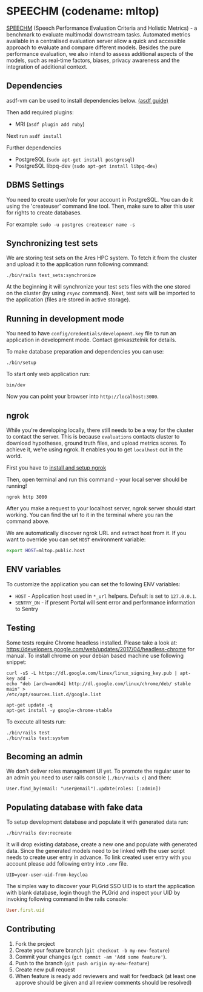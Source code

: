 # SPEECHM (codename: mltop)

[SPEECHM](https://speechm.cloud.cyfronet.pl)
(Speech Performance Evaluation Criteria and Holistic Metrics) - a
benchmark to evaluate multimodal downstream tasks. Automated metrics available
in a centralised evaluation server allow a quick and accessible approach to
evaluate and compare different models. Besides the pure performance evaluation,
we also intend to assess additional aspects of the models, such as real-time
factors, biases, privacy awareness and the integration of additional context.

## Dependencies

asdf-vm can be used to install dependencies below. [(asdf guide)](https://asdf-vm.com/guide/getting-started.html)

Then add required plugins:

* MRI (`asdf plugin add ruby`)

Next run `asdf install`

Further dependencies
* PostgreSQL (`sudo apt-get install postgresql`)
* PostgreSQL libpq-dev (`sudo apt-get install libpq-dev`)

## DBMS Settings

You need to create user/role for your account in PostgreSQL. You can do it
using the 'createuser' command line tool. Then, make sure to alter this user
for rights to create databases.

For example:
`sudo -u postgres createuser name -s`

## Synchronizing test sets

We are storing test sets on the Ares HPC system. To fetch it from the cluster
and upload it to the application runn following command:

```
./bin/rails test_sets:synchronize
```

At the beginning it will synchronize your test sets files with the one stored on
the cluster (by using `rsync` command). Next, test sets will be imported to the
application (files are stored in active storage).

## Running in development mode

You need to have `config/credentials/development.key` file to run an application in development
mode. Contact @mkasztelnik for details.

To make database preparation and dependencies you can use:

```
./bin/setup
```

To start only web application run:

```
bin/dev
```

Now you can point your browser into `http://localhost:3000`.


## ngrok
While you're developing locally, there still needs to be a way for the cluster to contact the server.
This is because `evaluations` contacts cluster to download hypotheses, ground truth files, and upload metrics scores.
To achieve it, we're using ngrok. It enables you to get `localhost` out in the world.

First you have to [install and setup ngrok](https://ngrok.com/download)

Then, open terminal and run this command - your local server should be running!
```
ngrok http 3000
```
After you make a request to your localhost server, ngrok server should start working.
You can find the url to it in the terminal where you ran the command above.

We are automatically discover ngrok URL and extract host from it. If you want to
override you can set `HOST` environment variable:

```bash
export HOST=mltop.public.host
```

## ENV variables

To customize the application you can set the following ENV variables:

  * `HOST` - Application host used in `*_url` helpers.
    Default is set to `127.0.0.1`.
  * `SENTRY_DN` - if present Portal will sent error and performance
    information to Sentry

## Testing

Some tests require Chrome headless installed. Please take a look at:
https://developers.google.com/web/updates/2017/04/headless-chrome for manual. To
install chrome on your debian based machine use following snippet:

```
curl -sS -L https://dl.google.com/linux/linux_signing_key.pub | apt-key add -
echo "deb [arch=amd64] http://dl.google.com/linux/chrome/deb/ stable main" >
/etc/apt/sources.list.d/google.list

apt-get update -q
apt-get install -y google-chrome-stable
```

To execute all tests run:

```
./bin/rails test
./bin/rails test:system
```

## Becoming an admin

We don't deliver roles management UI yet. To promote the regular user to an
admin you need to user rails console (`./bin/rails c`) and then:

```
User.find_by(email: "user@email").update(roles: [:admin])
```

## Populating database with fake data

To setup development database and populate it with generated data run:

```
./bin/rails dev:recreate
```

It will drop existing database, create a new one and populate with generated
data. Since the generated models need to be linked with the user script needs to
create user entry in advance. To link created user entry with you account please
add following entry into `.env` file.

```
UID=your-user-uid-from-keycloa
```

The simples way to discover your PLGrid SSO UID is to start the application with
blank database, login though the PLGrid and inspect your UID by invoking
following command in the rails console:

```ruby
User.first.uid
```

## Contributing

1. Fork the project
2. Create your feature branch (`git checkout -b my-new-feature`)
3. Commit your changes (`git commit -am 'Add some feature'`).
4. Push to the branch (`git push origin my-new-feature`)
5. Create new pull request
6. When feature is ready add reviewers and wait for feedback (at least one
   approve should be given and all review comments should be resolved)
